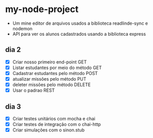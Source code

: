 # my-node-project

+ Um mine editor de arquivos usados a biblioteca readlinde-sync e nodemon
+ API para ver os alunos cadastrados usando a biblioteca express

## dia 2

+ [x] Criar nosso primeiro end-point GET
+ [x] Listar estudantes por meio do método GET
+ [x] Cadastrar estudantes pelo método POST
+ [x] atualizar missões pelo método PUT
+ [x] deleter missões pelo método DELETE
+ [x] Usar o padrao REST

## dia 3

+ [x] Criar testes unitários com mocha e chai
+ [x] Criar testes de integração com o chai-http
+ [x] Criar simulações com o sinon.stub
